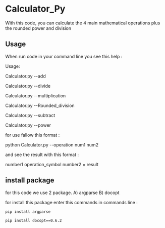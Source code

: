 # Calculator_Py
With this code, you can calculate the 4 main mathematical operations plus the rounded power and division

## Usage
When run code in your command line you see this help : 


Usage: 

Calculator.py --add <num1> <num2> 

Calculator.py --divide <num1> <num2>

Calculator.py --multiplication <num1> <num2>

Calculator.py --Rounded_division <num1> <num2>

Calculator.py --subtract <num1> <num2>

Calculator.py --power <num1> <num2>

for use fallow this format : 


python Calculator.py --operation num1 num2

and see the result with this format : 


number1 operation_symbol number2 = result 


## install package 
for this code we use 2 package.
A) argparse 
B) docopt

for install this package enter this commands in commands line : 

`pip install argparse`

`pip install docopt==0.6.2`